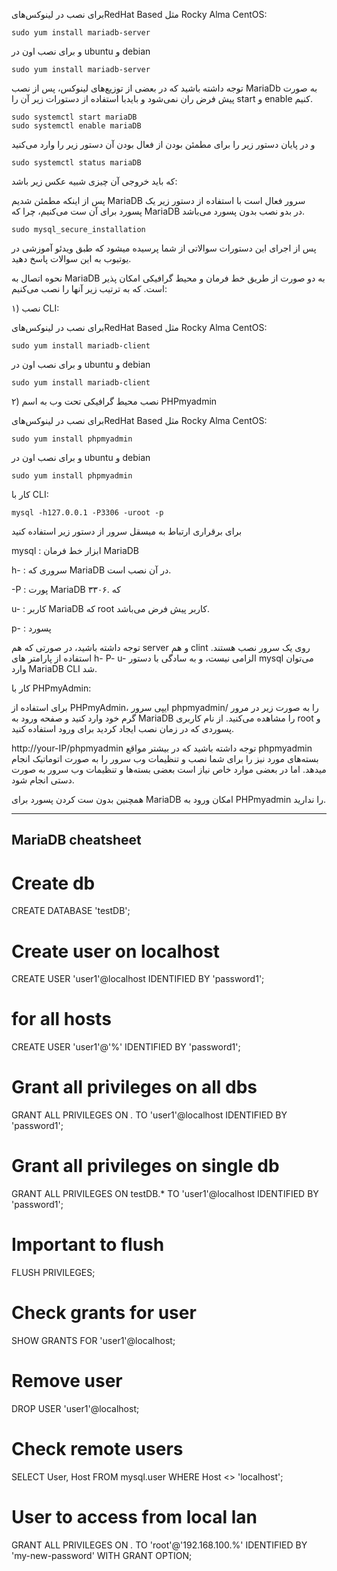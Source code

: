 برای نصب در لینوکس‌هایRedHat Based مثل Rocky Alma CentOS:
```
sudo yum install mariadb-server
```
و برای نصب اون در ubuntu و debian

```
sudo yum install mariadb-server
```
توجه داشته باشید که در بعضی‌ از توزیع‌های لینوکس، پس از نصب MariaDb به صورت پیش فرض ران نمی‌شود و بایدبا استفاده از دستورات زیر آن را start و enable کنیم.

```
sudo systemctl start mariaDB
sudo systemctl enable mariaDB
```
و در پایان دستور زیر را برای مطمئن بودن از فعال بودن آن دستور زیر را وارد می‌کنید

```
sudo systemctl status mariaDB
```
که باید خروجی آن چیزی شبیه عکس زیر باشد:

پس از اینکه مطمئن شدیم MariaDB سرور فعال است با استفاده از دستور زیر یک پسورد برای آن ست می‌کنیم، چرا که MariaDB در بدو نصب بدون پسورد می‌باشد.

```
sudo mysql_secure_installation
```
پس از اجرای این دستورات سوالاتی از شما پرسیده میشود که طبق ویدئو آموزشی در یوتیوب به این سوالات پاسخ دهید.

نحوه اتصال به MariaDB به دو صورت از طریق خط فرمان و محیط گرافیکی امکان پذیر است. که به ترتیب زیر آنها را نصب می‌کنیم:

۱) نصب CLI:

برای نصب در لینوکس‌هایRedHat Based مثل Rocky Alma CentOS:
```
sudo yum install mariadb-client
```
و برای نصب اون در ubuntu و debian

```
sudo yum install mariadb-client
```
۲) نصب محیط گرافیکی تحت وب به اسم PHPmyadmin

برای نصب در لینوکس‌هایRedHat Based مثل Rocky Alma CentOS:

```
sudo yum install phpmyadmin
```
و برای نصب اون در ubuntu و debian

```
sudo yum install phpmyadmin
```
کار با CLI:

```
mysql -h127.0.0.1 -P3306 -uroot -p
```
برای برقراری ارتباط به میسقل سرور از دستور زیر استفاده کنید

mysql : ابزار خط فرمان MariaDB

h- : سروری که MariaDB در آن نصب است.

-P : پورت MariaDB که .۳۳۰۶

u- : کاربر MariaDB که root کاربر پیش فرض می‌باشد.

p- : پسورد

توجه داشته باشید، در صورتی‌ که هم server و هم clint روی یک سرور نصب هستند. استفاده از پارامتر های h- P- u- الزامی نیست، و به سادگی‌ با دستور mysql می‌توان وارد MariaDB CLI شد.

کار با PHPmyAdmin:

برای استفاده از PHPmyAdmin، ایپی سرور phpmyadmin/ را به صورت زیر در مرور گرم خود وارد کنید و صفحه ورود به MariaDB را مشاهده می‌کنید. از نام کاربری root و پسوردی که در زمان نصب ایجاد کردید برای ورود استفاده کنید.

http://your-IP/phpmyadmin
توجه داشته باشید که در بیشتر مواقع phpmyadmin بسته‌های مورد نیز را برای شما نصب و تنظیمات وب سرور را به صورت اتوماتیک انجام میدهد. اما در بعضی‌ موارد خاص نیاز است بعضی‌ بسته‌ها و تنظیمات وب سرور به صورت دستی‌ انجام شود.

همچنین بدون ست کردن پسورد برای MariaDB امکان ورود به PHPmyadmin را ندارید.


---------------------------------------------------------------------------
## MariaDB cheatsheet


# Create db
CREATE DATABASE 'testDB';

# Create user on localhost
CREATE USER 'user1'@localhost IDENTIFIED BY 'password1';
# for all hosts
CREATE USER 'user1'@'%' IDENTIFIED BY 'password1';

# Grant all privileges on all dbs
GRANT ALL PRIVILEGES ON *.* TO 'user1'@localhost IDENTIFIED BY 'password1';
# Grant all privileges on single db
GRANT ALL PRIVILEGES ON testDB.* TO 'user1'@localhost IDENTIFIED BY 'password1';
# Important to flush
FLUSH PRIVILEGES;

# Check grants for user
SHOW GRANTS FOR 'user1'@localhost;

# Remove user
DROP USER 'user1'@localhost;

# Check remote users
SELECT User, Host FROM mysql.user WHERE Host <> 'localhost';

# User to access from local lan
GRANT ALL PRIVILEGES ON *.* TO 'root'@'192.168.100.%' IDENTIFIED BY 'my-new-password' WITH GRANT OPTION;
